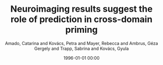 ---
layout: post
title: Neuroimaging results suggest the role of prediction in cross-domain priming

date: 1996-01-01 00:00
author: Amado, Catarina and Kovács, Petra and Mayer, Rebecca and Ambrus, Géza Gergely and Trapp, Sabrina and Kovács, Gyula
journal: Scientific Reports

link: https://doi.org/10.1038/s41598-018-28696-0

year: 2018
---